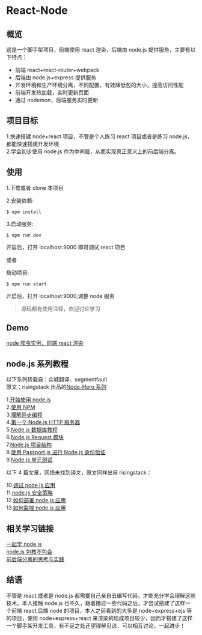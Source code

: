 # React-Node

## 概览

这是一个脚手架项目，前端使用 react 渲染，后端由 node.js 提供服务，主要有以下特点：

* 前端 react+react-router+webpack
* 后端由 node.js+express 提供服务
* 开发环境和生产环境分离，不同配置，有效降低包的大小，提高访问性能
* 前端开发热加载，实时更新页面
* 通过 nodemon，后端服务实时更新

## 项目目标

1.快速搭建 node+react 项目，不管是个人练习 react 项目或者是练习 node.js，都能快速搭建开发环境<br/> 2.学会初步使用 node.js 作为中间层，从而实现真正意义上的前后端分离。

## 使用

1.下载或者 clone 本项目

2.安装依赖:

```
$ npm install
```

3.启动服务:

```
$ npm run dev
```

开启后，打开 localhost:9000 即可调试 react 项目

或者

启动项目:

```
$ npm run start
```

开启后，打开 localhost:9000,调整 node 服务

> 源码都有使用注释，欢迎讨论学习

## Demo

[node 爬虫实例，前端 react 渲染](https://github.com/simplefeel/react-node-news)

## node.js 系列教程

以下系列转载自：众城翻译、segmentfault<br/>
原文：risingstack 出品的[Node-Hero 系列](https://blog.risingstack.com/node-js-tutorial-russian-translation/)

1.[开始使用 node.js](http://www.zcfy.cc/article/node-hero-getting-started-with-node-js-tutorial-risingstack-1748.html)</br> 2.[使用 NPM](http://www.zcfy.cc/article/node-hero-using-npm-tutorial-risingstack-1749.html?t=newl)</br> 3.[理解异步编程](http://www.zcfy.cc/article/node-hero-understanding-async-programming-in-node-js-1759.html)</br> 4.[第一个 Node.js HTTP 服务器](http://www.zcfy.cc/article/node-hero-your-first-node-js-http-server-risingstack-1750.html)</br> 5.[Node.js 数据库教程](http://www.zcfy.cc/article/node-hero-node-js-database-tutorial-risingstack-1751.html)</br> 6.[Node.js Request 模块](https://segmentfault.com/a/1190000010964387)</br> 7.[Node.js 项目结构](http://www.zcfy.cc/article/node-hero-node-js-project-structure-tutorial-risingstack-1756.html?t=new)</br> 8.[使用 Passport.js 进行 Node.js 身份验证](https://segmentfault.com/a/1190000010964445)</br> 9.[Node.js 单元测试](https://segmentfault.com/a/1190000010964487)</br>

以下 4 篇文章，网络未找到译文，原文同样出自 risingstack：<br/>

10.[调试 node.js 应用](https://blog.risingstack.com/node-hero-node-js-debugging-tutorial/)</br> 11.[node.js 安全策略](https://blog.risingstack.com/node-hero-node-js-security-tutorial/)</br> 12.[如何部署 node.js 应用](https://blog.risingstack.com/node-hero-deploy-node-js-heroku-docker/)</br> 13.[如何监控 node.js 应用](https://blog.risingstack.com/node-hero-monitoring-node-js-applications/)</br>

## 相关学习链接

[一起学 node.js](https://github.com/nswbmw/N-blog)</br>
[node.js 包教不包会](https://github.com/alsotang/node-lessons)<br/>
[前后端分离的思考与实践](http://taobaofed.org/blog/2014/04/05/practice-of-separation-of-front-end-from-back-end/)

## 结语

不管是 react,或者是 node.js 都需要自己亲自去编写代码，才能充分学会理解这些技术，本人接触 node.js 也不久，跟着撸过一些代码之后，才尝试搭建了这样一个前端 react,后端 node 的项目，本人之前看到的大多是 node+express+ejs 等的项目，使用 node+express+react 来渲染的现成项目较少，因而才搭建了这样一个脚手架开发工具，有不足之处还望理解见谅，可以相互讨论，一起进步！
